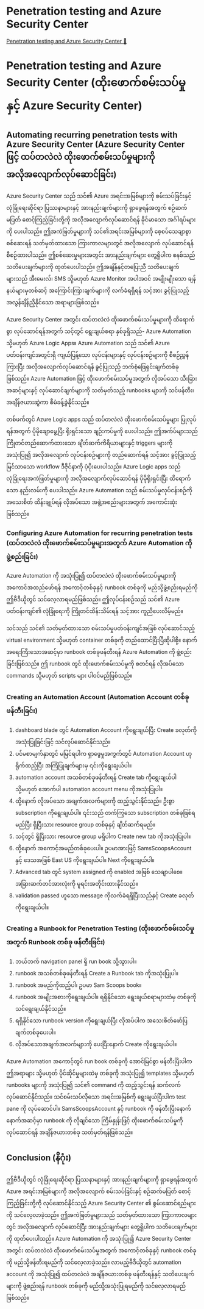# Penetration testing and Azure Security Center

[Penetration testing and Azure Security Center 🔗](https://www.coursera.org/learn/cybersecurity-tools-and-technologies/lecture/nZi21/penetration-testing-and-azure-security-center)

# Penetration testing and Azure Security Center (ထိုးဖောက်စမ်းသပ်မှုနှင့် Azure Security Center)

## Automating recurring penetration tests with Azure Security Center (Azure Security Center ဖြင့် ထပ်တလဲလဲ ထိုးဖောက်စမ်းသပ်မှုများကို အလိုအလျောက်လုပ်ဆောင်ခြင်း)

Azure Security Center သည် သင်၏ Azure အရင်းအမြစ်များကို စမ်းသပ်ခြင်းနှင့် လုံခြုံရေးဆိုင်ရာ ပြဿနာများနှင့် အားနည်းချက်များကို ရှာဖွေရန်အတွက် စဉ်ဆက်မပြတ် စောင့်ကြည့်ခြင်းတို့ကို အလိုအလျောက်လုပ်ဆောင်ရန် ခိုင်မာသော အင်္ဂါရပ်များကို ပေးပါသည်။ ဤအကဲဖြတ်မှုများကို သင်၏အရင်းအမြစ်များကို စေ့စပ်သေချာစွာ စစ်ဆေးရန် သတ်မှတ်ထားသော ကြားကာလများတွင် အလိုအလျောက် လုပ်ဆောင်ရန် စီစဉ်ထားပါသည်။ ဤစစ်ဆေးမှုများအတွင်း အားနည်းချက်များ တွေ့ရှိပါက စနစ်သည် သတိပေးချက်များကို ထုတ်ပေးပါသည်။ ဤအချိန်နှင့်တပြေးညီ သတိပေးချက်များသည် အီးမေးလ်၊ SMS သို့မဟုတ် Azure Monitor အပါအဝင် အမျိုးမျိုးသော ချန်နယ်များမှတစ်ဆင့် အကြောင်းကြားချက်များကို လက်ခံရရှိရန် သင့်အား ခွင့်ပြုသည့် အလွန်ချိန်ညှိနိုင်သော အရာများဖြစ်သည်။

Azure Security Center အတွင်း ထပ်တလဲလဲ ထိုးဖောက်စမ်းသပ်မှုများကို ထိရောက်စွာ လုပ်ဆောင်ရန်အတွက် သင့်တွင် ရွေးချယ်စရာ နှစ်ခုရှိသည်- Azure Automation သို့မဟုတ် Azure Logic Apps။ Azure Automation သည် သင်၏ Azure ပတ်ဝန်းကျင်အတွင်းရှိ ကျယ်ပြန့်သော လုပ်ငန်းများနှင့် လုပ်ငန်းစဉ်များကို စီစဉ်ညွှန်ကြားပြီး အလိုအလျောက်လုပ်ဆောင်ရန် ခွင့်ပြုသည့် ဘက်စုံဖြေရှင်းချက်တစ်ခုဖြစ်သည်။ Azure Automation ဖြင့် ထိုးဖောက်စမ်းသပ်မှုအတွက် လိုအပ်သော သီးခြားအဆင့်များနှင့် လုပ်ဆောင်ချက်များကို သတ်မှတ်သည့် runbooks များကို သင်ဖန်တီး၊ အချိန်ဇယားဆွဲကာ စီမံခန့်ခွဲနိုင်သည်။

တစ်ဖက်တွင် Azure Logic apps သည် ထပ်တလဲလဲ ထိုးဖောက်စမ်းသပ်မှုများ ပြုလုပ်ရန်အတွက် ပိုမိုချောမွေ့ပြီး ရိုးရှင်းသော ချဉ်းကပ်မှုကို ပေးပါသည်။ ဤအက်ပ်များသည် ကြိုတင်တည်ဆောက်ထားသော ချိတ်ဆက်ကိရိယာများနှင့် triggers များကို အသုံးပြု၍ အလိုအလျောက် လုပ်ငန်းစဉ်များကို တည်ဆောက်ရန် သင့်အား ခွင့်ပြုသည့် မြင်သာသော workflow ဒီဇိုင်နာကို ပံ့ပိုးပေးပါသည်။ Azure Logic apps သည် လုံခြုံရေးအကဲဖြတ်မှုများကို အလိုအလျောက်လုပ်ဆောင်ရန် ပိုမိုရိုးရှင်းပြီး ထိရောက်သော နည်းလမ်းကို ပေးပါသည်။ Azure Automation သည် စမ်းသပ်မှုလုပ်ငန်းစဉ်ကို အသေးစိတ် ထိန်းချုပ်ရန် လိုအပ်သော အဖွဲ့အစည်းများအတွက် အကောင်းဆုံးဖြစ်သည်။

### Configuring Azure Automation for recurring penetration tests (ထပ်တလဲလဲ ထိုးဖောက်စမ်းသပ်မှုများအတွက် Azure Automation ကို ဖွဲ့စည်းခြင်း)

Azure Automation ကို အသုံးပြု၍ ထပ်တလဲလဲ ထိုးဖောက်စမ်းသပ်မှုများကို အကောင်အထည်ဖော်ရန် အကောင့်တစ်ခုနှင့် runbook တစ်ခုကို မည်သို့ဖွဲ့စည်းရမည်ကို ဤဗီဒီယိုတွင် သင်လေ့လာရမည်ဖြစ်သည်။ ဤလုပ်ငန်းစဉ်သည် သင်၏ Azure ပတ်ဝန်းကျင်၏ လုံခြုံရေးကို ကြိုတင်ထိန်းသိမ်းရန် သင့်အား ကူညီပေးလိမ့်မည်။

သင်သည် သင်၏ သတ်မှတ်ထားသော စမ်းသပ်မှုပတ်ဝန်းကျင်အဖြစ် လုပ်ဆောင်သည့် virtual environment သို့မဟုတ် container တစ်ခုကို တည်ထောင်ပြီးပြီဆိုပါစို့။ နောက်အရေးကြီးသောအဆင့်မှာ runbook တစ်ခုဖန်တီးရန် Azure Automation ကို ဖွဲ့စည်းခြင်းဖြစ်သည်။ ဤ runbook တွင် ထိုးဖောက်စမ်းသပ်မှုကို စတင်ရန် လိုအပ်သော commands သို့မဟုတ် scripts များ ပါဝင်မည်ဖြစ်သည်။

### Creating an Automation Account (Automation Account တစ်ခု ဖန်တီးခြင်း)

1.  dashboard blade တွင် Automation Account ကိုရွေးချယ်ပြီး Create ခလုတ်ကို အသုံးပြုခြင်းဖြင့် သင်လုပ်ဆောင်နိုင်သည်။
2.  ပင်မစာမျက်နှာတွင် မမြင်ရပါက ရှာဖွေမှုအကွက်တွင် Automation Account ဟုရိုက်ထည့်ပြီး အကြံပြုချက်များမှ ၎င်းကိုရွေးချယ်ပါ။
3.  automation account အသစ်တစ်ခုဖန်တီးရန် Create tab ကိုရွေးချယ်ပါ သို့မဟုတ် အောက်ပါ automation account menu ကိုအသုံးပြုပါ။
4.  ထို့နောက် လိုအပ်သော အချက်အလက်များကို ထည့်သွင်းနိုင်သည်။ ဦးစွာ subscription ကိုရွေးချယ်ပါ။ ၎င်းသည် တက်ကြွသော subscription တစ်ခုဖြစ်ရမည်ပြီး ရှိပြီးသား resource group တစ်ခုနှင့် ချိတ်ဆက်ရမည်။
5.  သင့်တွင် ရှိပြီးသား resource group မရှိပါက Create new tab ကိုအသုံးပြုပါ။
6.  ထို့နောက် အကောင့်အမည်တစ်ခုပေးပါ။ ဥပမာအားဖြင့် SamsScoopsAccount နှင့် ဒေသအဖြစ် East US ကိုရွေးချယ်ပါ။ Next ကိုရွေးချယ်ပါ။
7.  Advanced tab တွင် system assigned ကို enabled အဖြစ် သေချာပါစေ။ အခြားဆက်တင်အားလုံးကို မူရင်းအတိုင်းထားနိုင်သည်။
8.  validation passed ဟူသော message ကိုလက်ခံရရှိပြီးသည်နှင့် Create ခလုတ်ကိုရွေးချယ်ပါ။

### Creating a Runbook for Penetration Testing (ထိုးဖောက်စမ်းသပ်မှုအတွက် Runbook တစ်ခု ဖန်တီးခြင်း)

1.  ဘယ်ဘက် navigation panel ရှိ run book သို့သွားပါ။
2.  runbook အသစ်တစ်ခုဖန်တီးရန် Create a Runbook tab ကိုအသုံးပြုပါ။
3.  runbook အမည်ကိုထည့်ပါ၊ ဥပမာ Sam Scoops book။
4.  runbook အမျိုးအစားကိုရွေးချယ်ပါ။ ရရှိနိုင်သော ရွေးချယ်စရာများထဲမှ တစ်ခုကို သင်ရွေးချယ်နိုင်သည်။
5.  ရရှိနိုင်သော runbook version ကိုရွေးချယ်ပြီး လိုအပ်ပါက အသေးစိတ်ဖော်ပြချက်တစ်ခုပေးပါ။
6.  လိုအပ်သောအချက်အလက်များကို ပေးပြီးနောက် Create ကိုရွေးချယ်ပါ။

Azure Automation အကောင့်တွင် run book တစ်ခုကို အောင်မြင်စွာ ဖန်တီးပြီးပါက ဤအရာများ သို့မဟုတ် ပိုင်ဆိုင်မှုများထဲမှ တစ်ခုကို အသုံးပြု၍ templates သို့မဟုတ် runbooks များကို အသုံးပြု၍ သင်၏ command ကို ထည့်သွင်းရန် ဆက်လက်လုပ်ဆောင်နိုင်သည်။ သင်စမ်းသပ်လိုသော အရင်းအမြစ်ကို ရွေးချယ်ပြီးပါက test pane ကို လုပ်ဆောင်ပါ။ SamsScoopsAccount နှင့် runbook ကို ဖန်တီးပြီးနောက် နောက်အဆင့်မှာ runbook ကို လိုချင်သော ကြိမ်နှုန်းဖြင့် ထိုးဖောက်စမ်းသပ်မှုကို လုပ်ဆောင်ရန် အချိန်ဇယားတစ်ခု သတ်မှတ်ရန်ဖြစ်သည်။

## Conclusion (နိဂုံး)

ဤဗီဒီယိုတွင် လုံခြုံရေးဆိုင်ရာ ပြဿနာများနှင့် အားနည်းချက်များကို ရှာဖွေရန်အတွက် Azure အရင်းအမြစ်များကို အလိုအလျောက် စမ်းသပ်ခြင်းနှင့် စဉ်ဆက်မပြတ် စောင့်ကြည့်ခြင်းတို့ကို လုပ်ဆောင်နိုင်သည့် Azure Security Center ၏ စွမ်းဆောင်ရည်များကို သင်လေ့လာခဲ့သည်။ ဤအကဲဖြတ်မှုများသည် သတ်မှတ်ထားသော ကြားကာလများတွင် အလိုအလျောက် လုပ်ဆောင်ပြီး အားနည်းချက်များ တွေ့ရှိပါက သတိပေးချက်များကို ထုတ်ပေးပါသည်။ Azure Automation ကို အသုံးပြု၍ Azure Security Center အတွင်း ထပ်တလဲလဲ ထိုးဖောက်စမ်းသပ်မှုအတွက် အကောင့်တစ်ခုနှင့် runbook တစ်ခုကို မည်သို့ဖန်တီးရမည်ကို သင်လေ့လာခဲ့သည်။ လာမည့်ဗီဒီယိုတွင် automation account ကို အသုံးပြု၍ ထပ်တလဲလဲ အချိန်ဇယားတစ်ခု ဖန်တီးရန်နှင့် သတိပေးချက်များကို ဖွဲ့စည်းရန် runbook တစ်ခုကို မည်သို့အသုံးပြုရမည်ကို သင်လေ့လာရမည်ဖြစ်သည်။
